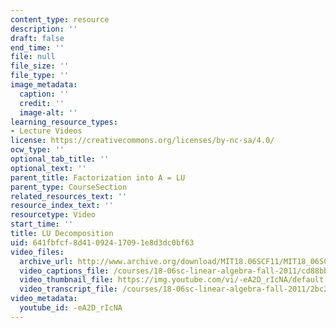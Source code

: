 ```yaml
---
content_type: resource
description: ''
draft: false
end_time: ''
file: null
file_size: ''
file_type: ''
image_metadata:
  caption: ''
  credit: ''
  image-alt: ''
learning_resource_types:
- Lecture Videos
license: https://creativecommons.org/licenses/by-nc-sa/4.0/
ocw_type: ''
optional_tab_title: ''
optional_text: ''
parent_title: Factorization into A = LU
parent_type: CourseSection
related_resources_text: ''
resource_index_text: ''
resourcetype: Video
start_time: ''
title: LU Decomposition
uid: 641fbfcf-8d41-0924-1709-1e8d3dc0bf63
video_files:
  archive_url: http://www.archive.org/download/MIT18.06SCF11/MIT18_06SC_110706_B1_300k.mp4
  video_captions_file: /courses/18-06sc-linear-algebra-fall-2011/cd88bbfb516b50ad85f9364b11721938_-eA2D_rIcNA.vtt
  video_thumbnail_file: https://img.youtube.com/vi/-eA2D_rIcNA/default.jpg
  video_transcript_file: /courses/18-06sc-linear-algebra-fall-2011/2bc2e009a682eaa46a198af45d6dc80c_-eA2D_rIcNA.pdf
video_metadata:
  youtube_id: -eA2D_rIcNA
---
```

